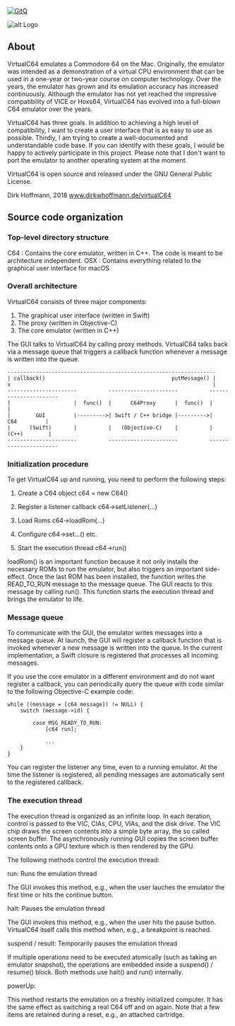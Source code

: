 [![GitQ](https://gitq.com/badge.svg)](https://gitq.com/user/project)

![alt Logo](http://www.dirkwhoffmann.de/virtualC64/pics/banner.png#1)

## About

VirtualC64 emulates a Commodore 64 on the Mac. Originally, the emulator was intended as a demonstration of a virtual CPU environment that can be used in a one-year or two-year course on computer technology. Over the years, the emulator has grown and its emulation accuracy has increased continuously. Although the emulator has not yet reached the impressive compatibility of VICE or Hoxs64, VirtualC64 has evolved into a full-blown C64 emulator over the years.  
 
VirtualC64 has three goals. In addition to achieving a high level of compatibility, I want to create a user interface that is as easy to use as possible. Thirdly, I am trying to create a well-documented and understandable code base. If you can identify with these goals, I would be happy to actively participate in this project. Please note that I don't want to port the emulator to another operating system at the moment. 

VirtualC64 is open source and released under the GNU General Public License.

Dirk Hoffmann, 2018
www.dirkwhoffmann.de/virtualC64

## Source code organization

### Top-level directory structure

C64 : Contains the core emulator, written in C++. The code is meant to be architecture independent. 
OSX : Contains everything related to the graphical user interface for macOS

### Overall architecture

VirtualC64 consists of three major components:

1. The graphical user interface (written in Swift)
2. The proxy (written in Objective-C)
3. The core emulator (written in C++)

The GUI talks to VirtualC64 by calling proxy methods. VirtualC64 talks back via
a message queue that triggers a callback function whenever a message is written into the queue. 

    ------------------------------------------------------------------
    | callback()                                        putMessage() |
    v                                                                |
    ----------------------          ----------------------          ----------------------
    |                    |  func()  |      C64Proxy      |  func()  |                    |
    |        GUI         |--------->| Swift / C++ bridge |--------->|        C64         |
    |      (Swift)       |          |   (Objective-C)    |          |       (C++)        |
    ----------------------          ----------------------          ----------------------


### Initialization procedure

To get VirtualC64 up and running, you need to perform the following steps:

1. Create a C64 object
c64 = new C64()

2. Register a listener callback
c64->setListener(...)

3. Load Roms
c64->loadRom(...)

4. Configure
c64->set...() etc.

5. Start the execution thread
c64->run()


loadRom() is an important function because it not only installs the necessary ROMs to run the emulator, but also triggers an important side-effect. Once the last ROM has been installed, the function writes the READ_TO_RUN message to the message queue. The GUI reacts to this message by calling run(). This function starts the execution thread and brings the emulator to life. 

 
### Message queue

To communicate with the GUI, the emulator writes messages into a message queue. At launch, the GUI will register a callback function that is invoked whenever a new message is written into the queue. In the current implementation, a Swift closure is registered that processes all incoming messages. 

If you use the core emulator in a different environment and do not want register a callback, you can periodically query the queue with code similar to the following Objective-C example code: 

    while ((message = [c64 message]) != NULL) {
        switch (message->id) {
            
            case MSG_READY_TO_RUN:
                [c64 run];
                
                ...
        }
    }

You can register the listener any time, even to a running emulator. At the time the listener is registered, all pending messages are automatically sent to the registered callback. 

### The execution thread

The execution thread is organized as an infinite loop. In each iteration, control is
passed to the VIC, CIAs, CPU, VIAs, and the disk drive. The VIC chip draws the screen
contents into a simple byte array, the so called screen buffer. The asynchronously
running GUI copies the screen buffer contents onto a GPU texture which is then rendered
by the GPU.

The following methods control the execution thread:


run: Runs the emulation thread
 
The GUI invokes this method, e.g., when the user lauches the
emulator the first time or hits the continue button.

halt: Pauses the emulation thread
 
The GUI invokes this method, e.g., when the user hits the pause button.
VirtualC64 itself calls this method when, e.g., a breakpoint is reached.

suspend / result: Temporarily pauses the emulation thread
 
If multiple operations need to be executed atomically (such as
taking an emulator snapshot), the operations are embedded inside a
suspend() / resume() block. Both methods use halt() and run() internally.

powerUp:
 
This method restarts the emulation on a freshly initialized computer.
It has the same effect as switching a real C64 off and on again. Note that a
 few items are retained during a reset, e.g., an attached cartridge.




